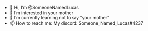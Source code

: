 - 👋 Hi, I’m @SomeoneNamedLucas
- 👀 I’m interested in your mother
- 🌱 I’m currently learning not to say "your mother"
- 📫 How to reach me: My discord: Someone_Named_Lucas#4237

<!---
SomeoneNamedLucas/SomeoneNamedLucas is a ✨ special ✨ repository because its `README.md` (this file) appears on your GitHub profile.
You can click the Preview link to take a look at your changes.
--->
